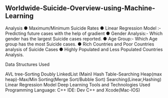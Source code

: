 
## Worldwide-Suicide-Overview-using-Machine-Learning ##

Analysis ● Maximum/Minimum Suicide Rates ● Linear Regression Model :- Predicting future cases with the help of gradient ● Gender Analysis:- Which gender has the largest Suicide cases reported. ● Age Group:- Which Age group has the most Suicide cases. ● Rich Countries and Poor Countries analysis of Suicide Cases ● Highly Populated and Less Populated Countries Analysis.

Data Structures Used

AVL tree-Sorting
Doubly LinkedList (Main)
Hash Table-Searching
Heap(max heap)-Max/Min
Sorting(Merge Sort/Bubble Sort)
Searching(Linear,Hashing)
Linear Regression Model
Deep Learning
Tools and Technologies Used Programming Language: C++ IDE: Dev C++ and Xcode(Mac-IOS)
